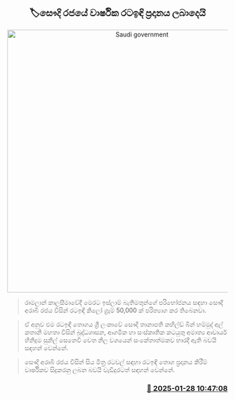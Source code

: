 <p align='center'><b><h2 align='center' title='Saudi government's annual date donation'>🏷සෞදි රජයේ වාර්ෂික රටඉඳි ප්‍රදානය ලබාදෙයි</h2></b></p>
<p align='center'><img src='https://helakuru.sgp1.cdn.digitaloceanspaces.com/esana/images/lib/dates-i.jpg' width='600' alt='Saudi government's annual date donation'></p>

> රාමලාන් කාලසීමාවේදී මෙරට ඉස්ලාම් බැතිමතුන්ගේ පරිභෝජනය සඳහා සෞදි අරාබි රජය විසින් රටඉඳි කිලෝ ග්‍රෑම් 50,000 ක් පරිත්‍යාග කර තිබෙනවා.

> ඒ අනුව එම රටඉඳි තොගය ශ්‍රී ලංකාවේ සෞදි තානාපති කහිල්ඩ් බින් හම්මුද් අල් කතානි මහතා විසින් බුද්ධශාසන, ආගමික හා සංස්කෘතික කටයුතු අමාත්‍ය ආචාර්ය හිනිදුම සුනිල් සෙනෙවි වෙත නිල වශයෙන් සංකේතාත්මකව භාරදී ඇති බවයි සඳහන් වෙන්නේ.

> සෞදි අරාබි රජය විසින් සිය මිත්‍ර රටවල් සඳහා රටඉඳි තොග ප්‍රදානය කිරීම් වාර්ෂිකව සිදුකරනු ලබන බවයි වැඩිදුරටත් සඳහන් වෙන්නේ.



<h3 align='right'><a href='https://www.helakuru.lk/esana/p/106941/'>📅 2025-01-28 10:47:08</a></h3>
